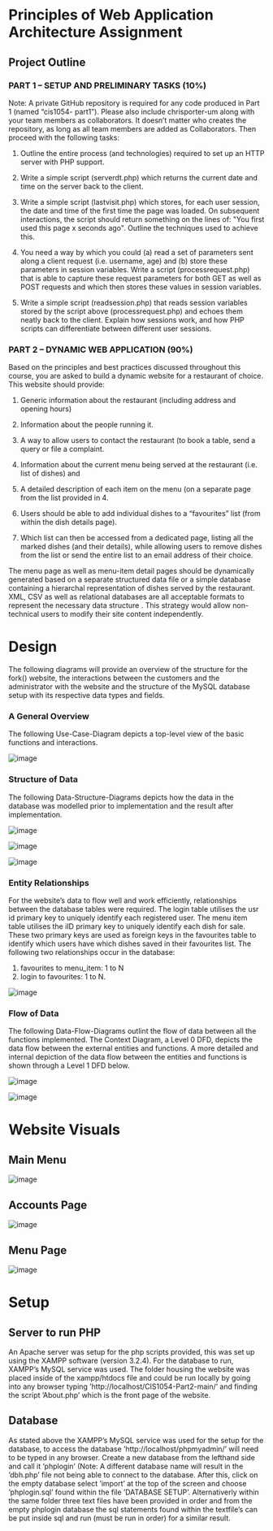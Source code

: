 # Principles of Web Application Architecture Assignment

## Project Outline

### PART 1 – SETUP AND PRELIMINARY TASKS (10%)

Note: A private GitHub repository is required for any code produced in Part 1 (named “cis1054-
part1”). Please also include chrisporter-um along with your team members as collaborators. It
doesn’t matter who creates the repository, as long as all team members are added as Collaborators.
Then proceed with the following tasks:

1)  Outline the entire process (and technologies) required to set up an HTTP server with
PHP support.

2)  Write a simple script (serverdt.php) which returns the current date and time on the
server back to the client.

3)  Write a simple script (lastvisit.php) which stores, for each user session, the date and
time of the first time the page was loaded. On subsequent interactions, the script
should return something on the lines of: "You first used this page x seconds ago".
Outline the techniques used to achieve this.

4)  You need a way by which you could (a) read a set of parameters sent along a client
request (i.e. username, age) and (b) store these parameters in session variables. Write a
script (processrequest.php) that is able to capture these request parameters for both
GET as well as POST requests and which then stores these values in session variables.

5)  Write a simple script (readsession.php) that reads session variables stored by the script
above (processrequest.php) and echoes them neatly back to the client. Explain how
sessions work, and how PHP scripts can differentiate between different user sessions.

### PART 2 – DYNAMIC WEB APPLICATION (90%)

Based on the principles and best practices discussed throughout this course, you are asked to build a
dynamic website for a restaurant of choice. This website should provide:

1)  Generic information about the restaurant (including address and opening hours)

2)  Information about the people running it.

3)  A way to allow users to contact the restaurant (to book a table, send a query or file a
complaint.

4)  Information about the current menu being served at the restaurant (i.e. list of dishes) and

5)  A detailed description of each item on the menu (on a separate page from the list provided
in 4.

6)  Users should be able to add individual dishes to a “favourites” list (from within the dish
details page).

7)  Which list can then be accessed from a dedicated page, listing all the marked dishes (and
their details), while allowing users to remove dishes from the list or send the entire list to an
email address of their choice.

The menu page as well as menu-item detail pages should be dynamically generated based on a
separate structured data file or a simple database containing a hierarchal representation of dishes
served by the restaurant. XML, CSV as well as relational databases are all acceptable formats to
represent the necessary data structure . This strategy would allow non-technical
users to modify their site content independently.

# Design

The following diagrams will provide an overview of the structure for the fork() website, the interactions between the
customers and the administrator with the website and the structure of the MySQL database setup with its respective
data types and fields.

### A General Overview

The following Use-Case-Diagram depicts a top-level view of the basic functions and interactions.

![image](https://github.com/kparnis3/CIS1054-Wb-Application-Architecture/assets/81303628/2ae8e395-107a-4a84-8b99-2992527e3f6a)

### Structure of Data

The following Data-Structure-Diagrams depicts how the data in the database was modelled prior to implementation
and the result after implementation.

![image](https://github.com/kparnis3/CIS1054-Wb-Application-Architecture/assets/81303628/678b2c74-1f8c-4568-a34f-6d3cfa829024)

![image](https://github.com/kparnis3/CIS1054-Wb-Application-Architecture/assets/81303628/8ecde853-692a-4201-8d18-de1545b0ae7b)

![image](https://github.com/kparnis3/CIS1054-Wb-Application-Architecture/assets/81303628/a57241f8-137f-4276-a305-f6bf0ea78cfe)

### Entity Relationships

For the website’s data to flow well and work efficiently, relationships between the database tables were required.
The login table utilises the usr id primary key to uniquely identify each registered user. The menu item table
utilises the iID primary key to uniquely identify each dish for sale. These two primary keys are used as foreign keys
in the favourites table to identify which users have which dishes saved in their favourites list. The following two
relationships occur in the database:

1. favourites to menu_item: 1 to N
2. login to favourites: 1 to N.

![image](https://github.com/kparnis3/CIS1054-Wb-Application-Architecture/assets/81303628/d62917fd-a7bc-427d-9a63-6a6989b4a1a8)

### Flow of Data

The following Data-Flow-Diagrams outlint the flow of data between all the functions implemented. The Context
Diagram, a Level 0 DFD, depicts the data flow between the external entities and functions. A more detailed and
internal depiction of the data flow between the entities and functions is shown through a Level 1 DFD below.

![image](https://github.com/kparnis3/CIS1054-Wb-Application-Architecture/assets/81303628/c8417fd3-9d55-4b64-993c-81411e90b444)

![image](https://github.com/kparnis3/CIS1054-Wb-Application-Architecture/assets/81303628/f54b40a9-2ad5-43bf-8ad8-f06ea477bf4a)

# Website Visuals
## Main Menu
![image](https://github.com/kparnis3/CIS1054-Wb-Application-Architecture/assets/81303628/4bc21a5d-1aff-4c71-934f-78f319d0b26f)
## Accounts Page
![image](https://github.com/kparnis3/CIS1054-Wb-Application-Architecture/assets/81303628/aa0d66d6-d599-400d-96a1-59a17dbc7ef7)
## Menu Page
![image](https://github.com/kparnis3/CIS1054-Wb-Application-Architecture/assets/81303628/03cd199d-652a-414b-9c60-91f3e3163091)

# Setup

## Server to run PHP

An Apache server was setup for the php scripts provided, this was set up using the XAMPP software (version 3.2.4).
For the database to run, XAMPP’s MySQL service was used. The folder housing the website was placed inside of the
xampp/htdocs file and could be run locally by going into any browser typing ’http://localhost/CIS1054-Part2-main/’
and finding the script ’About.php’ which is the front page of the website.

## Database

As stated above the XAMPP’s MySQL service was used for the setup for the database, to access the database
’http://localhost/phpmyadmin/’ will need to be typed in any browser. Create a new database from the lefthand side
and call it ’phplogin’ (Note: A different database name will result in the ’dbh.php’ file not being able to connect to
the database. After this, click on the empty database select ’import’ at the top of the screen and choose ’phplogin.sql’
found within the file ’DATABASE SETUP’. Alternativerly within the same folder three text files have been provided
in order and from the empty phplogin database the sql statements found within the textfile’s can be put inside sql
and run (must be run in order) for a similar result.




